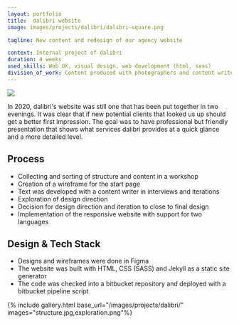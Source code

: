 ```yaml
---
layout: portfolio
title:  dalibri website
image: images/projects/dalibri/dalibri-square.png

tagline: New content and redesign of our agency website

context: Internal project of dalibri
duration: 4 weeks
used_skills: Web UX, visual design, web development (html, sass)
division_of_work: Content produced with photographers and content writer, structure developed in workshops with dalibri staff
---
```


<div class="images">
    <a href="/images/projects/dalibri/full.png" class="float-right"><img src="/images/projects/dalibri/full.png"></a>
</div>

In 2020, dalibri's website was still one that has been put together in two evenings. It was clear that if new potential clients that looked us up should get a better first impression. The goal was to have professional but friendly presentation that shows what services dalibri provides at a quick glance and a more detailed level.

## Process

- Collecting and sorting of structure and content in a workshop
- Creation of a wireframe for the start page
- Text was developed with a content writer in interviews and iterations
- Exploration of design direction
- Decision for design direction and iteration to close to final design
- Implementation of the responsive website with support for two languages

## Design & Tech Stack

- Designs and wireframes were done in Figma
- The website was built with HTML, CSS (SASS) and Jekyll as a static site generator
- The code was checked into a bitbucket repository and deployed with a bitbucket pipeline script

{% include gallery.html base_url="/images/projects/dalibri/"
                        images="structure.jpg,exploration.png"%}